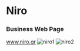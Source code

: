 # Niro
### Business Web Page
www.niro.gr
![niro1](https://github.com/user-attachments/assets/780b7a66-8b26-4b36-bca7-1488915ae229)
![niro2](https://github.com/user-attachments/assets/0155abc0-3684-4de2-9bb8-d65c9c0a9f0e)
